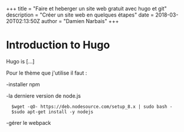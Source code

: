 +++
title = "Faire et heberger un site web gratuit avec hugo et git"
description = "Créer un site web en quelques étapes"
date = 2018-03-20T02:13:50Z
author = "Damien Narbais"
+++

# Introduction to Hugo

Hugo is [...]

Pour le thème que j'utilise il faut :

  -installer npm

  -la derniere version de node.js

      $wget -qO- https://deb.nodesource.com/setup_8.x | sudo bash -
      $sudo apt-get install -y nodejs

  -gérer le webpack
